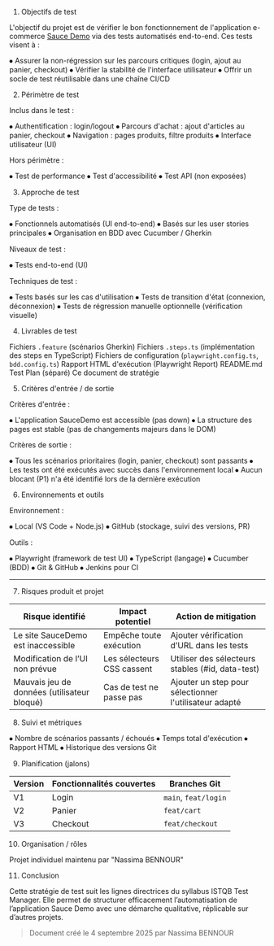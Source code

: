 1. Objectifs de test

L'objectif du projet est de vérifier le bon fonctionnement de l'application e-commerce [Sauce Demo](https://www.saucedemo.com) via des tests automatisés end-to-end. Ces tests visent à :

⦁	Assurer la non-régression sur les parcours critiques (login, ajout au panier, checkout)
⦁	Vérifier la stabilité de l'interface utilisateur
⦁	Offrir un socle de test réutilisable dans une chaîne CI/CD


2. Périmètre de test

Inclus dans le test :

⦁	Authentification : login/logout
⦁	Parcours d'achat : ajout d'articles au panier, checkout
⦁	Navigation : pages produits, filtre produits
⦁	Interface utilisateur (UI)

Hors périmètre :

⦁	Test de performance
⦁	Test d'accessibilité
⦁	Test API (non exposées)

3. Approche de test

Type de tests :

⦁	Fonctionnels automatisés (UI end-to-end)
⦁	Basés sur les user stories principales
⦁	Organisation en BDD avec Cucumber / Gherkin

Niveaux de test :

⦁	Tests end-to-end (UI)

Techniques de test :

⦁	Tests basés sur les cas d'utilisation
⦁	Tests de transition d'état (connexion, déconnexion)
⦁	Tests de régression manuelle optionnelle (vérification visuelle)

4. Livrables de test

Fichiers `.feature` (scénarios Gherkin)
Fichiers `.steps.ts` (implémentation des steps en TypeScript)
Fichiers de configuration (`playwright.config.ts`, `bdd.config.ts`)
Rapport HTML d'exécution (Playwright Report)
README.md
Test Plan (séparé)
Ce document de stratégie

5. Critères d'entrée / de sortie

Critères d'entrée :

⦁	L'application SauceDemo est accessible (pas down)
⦁	La structure des pages est stable (pas de changements majeurs dans le DOM)

Critères de sortie :

⦁	Tous les scénarios prioritaires (login, panier, checkout) sont passants
⦁	Les tests ont été exécutés avec succès dans l'environnement local
⦁	Aucun blocant (P1) n'a été identifié lors de la dernière exécution

6. Environnements et outils

Environnement :

⦁	Local (VS Code + Node.js)
⦁	GitHub (stockage, suivi des versions, PR)

Outils :

⦁	Playwright (framework de test UI)
⦁	TypeScript (langage)
⦁	Cucumber (BDD)
⦁	Git & GitHub
⦁	Jenkins pour CI

---

7. Risques produit et projet

| Risque identifié                            | Impact potentiel           | Action de mitigation                                   |
| ------------------------------------------- | -------------------------- | ------------------------------------------------------ |
| Le site SauceDemo est inaccessible          | Empêche toute exécution    | Ajouter vérification d’URL dans les tests              |
| Modification de l’UI non prévue             | Les sélecteurs CSS cassent | Utiliser des sélecteurs stables (#id, data-test)       |
| Mauvais jeu de données (utilisateur bloqué) | Cas de test ne passe pas   | Ajouter un step pour sélectionner l'utilisateur adapté |


8. Suivi et métriques

⦁	Nombre de scénarios passants / échoués
⦁	Temps total d'exécution
⦁	Rapport HTML
⦁	Historique des versions Git

 9. Planification (jalons)

| Version | Fonctionnalités couvertes | Branches Git         |
| ------- | ------------------------- | -------------------- |
| V1      | Login                     | `main`, `feat/login` |
| V2      | Panier                    | `feat/cart`          |
| V3      | Checkout                  | `feat/checkout`      |


10. Organisation / rôles

Projet individuel maintenu par "Nassima BENNOUR"


11. Conclusion

Cette stratégie de test suit les lignes directrices du syllabus ISTQB Test Manager. Elle permet de structurer efficacement l’automatisation de l’application Sauce Demo avec une démarche qualitative, réplicable sur d’autres projets.


> Document créé le 4 septembre 2025 par Nassima BENNOUR
